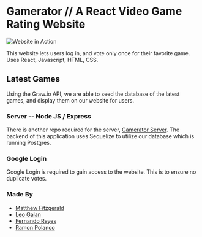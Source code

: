 # Gamerator // A React Video Game Rating Website
![Website in Action](Gamerator.gif)

This website lets users log in, and vote only once for their favorite game. Uses React, Javascript, HTML, CSS.

## Latest Games
Using the Graw.io API, we are able to seed the database of the latest games, and display them on our website for users.

### Server -- Node JS / Express
 There is another repo required for the server, [Gamerator Server](https://github.com/mattlol85/Gamerator_Server).
 The backend of this application uses Sequelize to utilize our database which is running Postgres.

### Google Login
 Google Login is required to gain access to the website. This is to ensure no duplicate votes.



### Made By
- [Matthew Fitzgerald](https://github.com/mattlol85)
- [Leo Galan](https://github.com/LeonardoGalan)
- [Fernando Reyes](https://github.com/fernrey)
- [Ramon Polanco](https://github.com/rmpolanco)